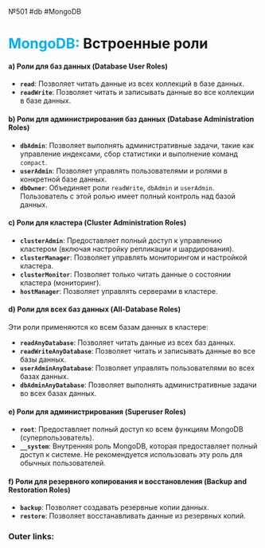 №501 #db #MongoDB 
# <font color="#00b0f0">MongoDB:</font> Встроенные роли

#### a) Роли для баз данных (Database User Roles)
- **`read`**: Позволяет читать данные из всех коллекций в базе данных.
- **`readWrite`**: Позволяет читать и записывать данные во все коллекции в базе данных.

#### b) Роли для администрирования баз данных (Database Administration Roles)
- **`dbAdmin`**: Позволяет выполнять административные задачи, такие как управление индексами, сбор статистики и выполнение команд `compact`.
- **`userAdmin`**: Позволяет управлять пользователями и ролями в конкретной базе данных.
- **`dbOwner`**: Объединяет роли `readWrite`, `dbAdmin` и `userAdmin`. Пользователь с этой ролью имеет полный контроль над базой данных.

#### c) Роли для кластера (Cluster Administration Roles)
- **`clusterAdmin`**: Предоставляет полный доступ к управлению кластером (включая настройку репликации и шардирования).
- **`clusterManager`**: Позволяет управлять мониторингом и настройкой кластера.
- **`clusterMonitor`**: Позволяет только читать данные о состоянии кластера (мониторинг).
- **`hostManager`**: Позволяет управлять серверами в кластере.

#### d) Роли для всех баз данных (All-Database Roles)
Эти роли применяются ко всем базам данных в кластере:
- **`readAnyDatabase`**: Позволяет читать данные из всех баз данных.
- **`readWriteAnyDatabase`**: Позволяет читать и записывать данные во все базы данных.
- **`userAdminAnyDatabase`**: Позволяет управлять пользователями во всех базах данных.
- **`dbAdminAnyDatabase`**: Позволяет выполнять административные задачи во всех базах данных.

#### e) Роли для администрирования (Superuser Roles)
- **`root`**: Предоставляет полный доступ ко всем функциям MongoDB (суперпользователь).
- **`__system`**: Внутренняя роль MongoDB, которая предоставляет полный доступ к системе. Не рекомендуется использовать эту роль для обычных пользователей.

#### f) Роли для резервного копирования и восстановления (Backup and Restoration Roles)
- **`backup`**: Позволяет создавать резервные копии данных.
- **`restore`**: Позволяет восстанавливать данные из резервных копий.

### Outer links:
